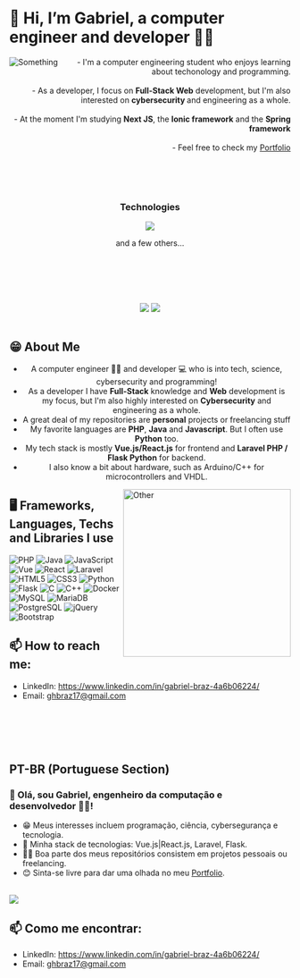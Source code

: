 # 👋 Hi, I’m Gabriel, a computer engineer and developer 👨‍💻
<img align='left'  src='https://media.tenor.com/p0kz7NOqxTkAAAAC/kaito-typing.gif' alt='Something' />
<!-- <img align='left' width='480' height='320' src="https://media.tenor.com/BKUNP1p1D_wAAAAd/mr-robot-hello.gif" alt='Something' /> -->
<div align='right'>
        - I'm a computer engineering student who enjoys learning about techonology and programming.<br><br>
        - As a developer, I focus on <strong>Full-Stack Web</strong> development, but I'm also interested on <strong> cybersecurity </strong> and engineering as a whole.<br><br>
        - At the moment I'm studying <strong>Next JS</strong>, the <strong>Ionic framework</strong> and the <strong>Spring framework</strong><br><br>
        - Feel free to check my <a href='https://gabrielhenb.github.io/'>Portfolio</a>
</div>

<br> <br> <br>
<h3 align="center"> Technologies </h3>
<p align="center">
  <a href="https://skillicons.dev">
    <img src="https://skillicons.dev/icons?i=vue,react,js,laravel,php,flask,python,java,tailwind,docker&theme=dark" />
  </a>
</p>
<p align="center"> and a few others... </p>
<!-- Esses espacos alinham os negocios enbaixo -->
<br> <br> <br> <br> <br>
<!-- Fim dos espacos de alinhamento -->
<!-- <a href='https://br.linkedin.com/in/gabriel-braz-4a6b06224?trk=people-guest_people_search-card' >Linkedin</a> -->
<div align='center'>
  <!--<div class="test">-->
<picture>
  <source
    srcset="https://github-readme-stats.vercel.app/api?username=GabrielHenB&show_icons=true&hide=rank&theme=midnight-purple&include_all_commits=true&rank_icon=github"
    media="(prefers-color-scheme: dark)"
  />
  <source
    srcset="https://github-readme-stats.vercel.app/api?username=GabrielHenB&show_icons=true&hide=rank&theme=gruvbox_light&include_all_commits=true&rank_icon=github"
    media="(prefers-color-scheme: light), (prefers-color-scheme: no-preference)"
  />
  <img src="https://github-readme-stats.vercel.app/api?username=GabrielHenB&show_icons=true&include_all_commits=true&rank_icon=github" />
</picture><!--</div>
<div class="test">--><picture>
  <source
    srcset="https://github-readme-stats.vercel.app/api/top-langs/?username=GabrielHenB&layout=donut&theme=midnight-purple&langs_count=8"
    media="(prefers-color-scheme: dark)"
  />
  <source
    srcset="https://github-readme-stats.vercel.app/api/top-langs/?username=GabrielHenB&layout=donut&theme=gruvbox_light&langs_count=8"
    media="(prefers-color-scheme: light), (prefers-color-scheme: no-preference)"
  />
  <img src="https://github-readme-stats.vercel.app/api/top-langs/?username=GabrielHenB&layout=donut&theme=gruvbox_light&langs_count=8" />
</picture><!--</div>-->
</div>

<br>

## 😁 About Me
<div align='center'>
    <ul>
      <li> A computer engineer 👨‍💻 and developer 💻 who is into tech, science, cybersecurity and programming!</li>
      <li> As a developer I have <strong>Full-Stack</strong> knowledge and <strong>Web</strong> development is my focus, but I'm also highly interested on <strong>Cybersecurity</strong> and engineering as a whole.</li>
      <li> A great deal of my repositories are <strong>personal</strong> projects or freelancing stuff </li>
      <li> My favorite languages are <strong>PHP</strong>, <strong>Java</strong> and <strong>Javascript</strong>. But I often use <strong>Python</strong> too. </li>
      <li>My tech stack is mostly <strong>Vue.js/React.js</strong> for frontend and <strong>Laravel PHP / Flask Python</strong> for backend.</li>
      <li> I also know a bit about hardware, such as Arduino/C++ for microcontrollers and VHDL. </li>
    </ul>
</div>
<!-- <img align='right'  src='https://media.tenor.com/p0kz7NOqxTkAAAAC/kaito-typing.gif' alt='Something' /> -->

<img align="right" height='300' src="https://media.tenor.com/BKUNP1p1D_wAAAAd/mr-robot-hello.gif" alt="Other" />


## 🖥 Frameworks,  Languages, Techs and Libraries I use

![PHP](https://img.shields.io/badge/php-%23777BB4.svg?style=for-the-badge&logo=php&logoColor=white)
![Java](https://img.shields.io/badge/java-%23ED8B00.svg?style=for-the-badge&logo=openjdk&logoColor=white)
![JavaScript](https://img.shields.io/badge/javascript-%23323330.svg?style=for-the-badge&logo=javascript&logoColor=%23F7DF1E)
![Vue](https://img.shields.io/badge/vuejs-%2335495e.svg?style=for-the-badge&logo=vuedotjs&logoColor=%234FC08D)
![React](https://img.shields.io/badge/React-20232A?style=for-the-badge&logo=react&logoColor=61DAFB)
![Laravel](https://img.shields.io/badge/laravel-%23FF2D20.svg?style=for-the-badge&logo=laravel&logoColor=white)
![HTML5](https://img.shields.io/badge/html5-%23E34F26.svg?style=for-the-badge&logo=html5&logoColor=white)
![CSS3](https://img.shields.io/badge/css3-%231572B6.svg?style=for-the-badge&logo=css3&logoColor=white)
![Python](https://img.shields.io/badge/Python-FFD43B?style=for-the-badge&logo=python&logoColor=blue)
![Flask](https://img.shields.io/badge/Flask-000000?style=for-the-badge&logo=flask&logoColor=white)
![C](https://img.shields.io/badge/c-%2300599C.svg?style=for-the-badge&logo=c&logoColor=white)
![C++](https://img.shields.io/badge/c++-%2300599C.svg?style=for-the-badge&logo=c%2B%2B&logoColor=white)
![Docker](https://img.shields.io/badge/Docker-2CA5E0?style=for-the-badge&logo=docker&logoColor=white)
![MySQL](https://img.shields.io/badge/mysql-%2300f.svg?style=for-the-badge&logo=mysql&logoColor=white)
![MariaDB](https://img.shields.io/badge/MariaDB-003545?style=for-the-badge&logo=mariadb&logoColor=white)
![PostgreSQL](https://img.shields.io/badge/PostgreSQL-316192?style=for-the-badge&logo=postgresql&logoColor=white)
![jQuery](https://img.shields.io/badge/jquery-%230769AD.svg?style=for-the-badge&logo=jquery&logoColor=white)
![Bootstrap](https://img.shields.io/badge/bootstrap-%238511FA.svg?style=for-the-badge&logo=bootstrap&logoColor=white)


## 📫 How to reach me:
- LinkedIn: https://www.linkedin.com/in/gabriel-braz-4a6b06224/ 
- Email: ghbraz17@gmail.com

<br> <br> <br> <br>

## PT-BR (Portuguese Section)
### 👋 Olá, sou Gabriel, engenheiro da computação e desenvolvedor 👨‍💻!

- 😁 Meus interesses incluem programação, ciência, cybersegurança e tecnologia.
- 🦾 Minha stack de tecnologias: Vue.js|React.js, Laravel, Flask.
- 👨‍💻 Boa parte dos meus repositórios consistem em projetos pessoais ou freelancing.
- 😊 Sinta-se livre para dar uma olhada no meu <a href='https://gabrielhenb.github.io/'>Portfolio</a>.

<br>

<a href='https://br.linkedin.com/in/gabriel-braz-4a6b06224?trk=people-guest_people_search-card' align='center'>
  <img src='https://img.shields.io/badge/LinkedIn-0077B5?style=for-the-badge&logo=linkedin&logoColor=white' />
</a>

## 📫 Como me encontrar:
- LinkedIn: https://www.linkedin.com/in/gabriel-braz-4a6b06224/ 
- Email: ghbraz17@gmail.com

<!---
GabrielHenB/GabrielHenB is a ✨ special ✨ repository because its `README.md` (this file) appears on your GitHub profile.
You can click the Preview link to take a look at your changes.
--->
